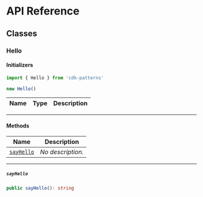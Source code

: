 # API Reference <a name="API Reference" id="api-reference"></a>



## Classes <a name="Classes" id="Classes"></a>

### Hello <a name="Hello" id="cdk-patterns.Hello"></a>

#### Initializers <a name="Initializers" id="cdk-patterns.Hello.Initializer"></a>

```typescript
import { Hello } from 'cdk-patterns'

new Hello()
```

| **Name** | **Type** | **Description** |
| --- | --- | --- |

---

#### Methods <a name="Methods" id="Methods"></a>

| **Name** | **Description** |
| --- | --- |
| <code><a href="#cdk-patterns.Hello.sayHello">sayHello</a></code> | *No description.* |

---

##### `sayHello` <a name="sayHello" id="cdk-patterns.Hello.sayHello"></a>

```typescript
public sayHello(): string
```





